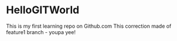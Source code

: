 HelloGITWorld
=============

This is my first learning repo on Github.com
This correction made of feature1 branch - youpa yee!
